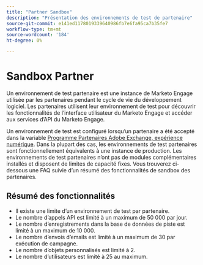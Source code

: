 ```yaml
---
title: "Partner Sandbox"
description: "Présentation des environnements de test de partenaire"
source-git-commit: e141ed1178019339640986fb7e6fa95ca7b35fe7
workflow-type: tm+mt
source-wordcount: '184'
ht-degree: 0%

---
```



# Sandbox Partner

Un environnement de test partenaire est une instance de Marketo Engage utilisée par les partenaires pendant le cycle de vie du développement logiciel. Les partenaires utilisent leur environnement de test pour découvrir les fonctionnalités de l’interface utilisateur du Marketo Engage et accéder aux services d’API du Marketo Engage.

Un environnement de test est configuré lorsqu’un partenaire a été accepté dans la variable [Programme Partenaires Adobe Exchange, expérience numérique](http://partners.adobe.com/technologyprogram/experiencecloud.html). Dans la plupart des cas, les environnements de test partenaires sont fonctionnellement équivalents à une instance de production. Les environnements de test partenaires n’ont pas de modules complémentaires installés et disposent de limites de capacité fixes. Vous trouverez ci-dessous une FAQ suivie d’un résumé des fonctionnalités de sandbox des partenaires.

## Résumé des fonctionnalités

- Il existe une limite d’un environnement de test par partenaire.
- Le nombre d’appels API est limité à un maximum de 50 000 par jour.
- Le nombre d’enregistrements dans la base de données de piste est limité à un maximum de 10 000.
- Le nombre d’envois d’emails est limité à un maximum de 30 par exécution de campagne.
- Le nombre d’objets personnalisés est limité à 2.
- Le nombre d’utilisateurs est limité à 25 au maximum.
